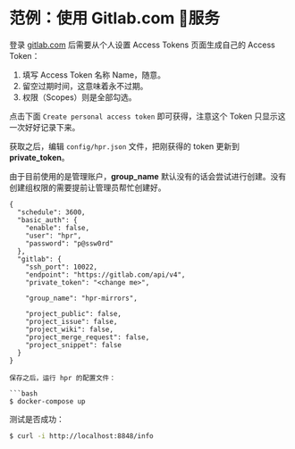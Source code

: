 # 范例：使用 Gitlab.com 服务

登录 [gitlab.com](gitlab.com) 后需要从个人设置 Access Tokens 页面生成自己的 Access Token：

1. 填写 Access Token 名称 Name，随意。
2. 留空过期时间，这意味着永不过期。
3. 权限（Scopes）则是全部勾选。

点击下面 `Create personal access token` 即可获得，注意这个 Token 只显示这一次好好记录下来。

获取之后，编辑 `config/hpr.json` 文件，把刚获得的 token 更新到 **private_token**。

由于目前使用的是管理账户，**group_name** 默认没有的话会尝试进行创建。没有创建组权限的需要提前让管理员帮忙创建好。

```
{
  "schedule": 3600,
  "basic_auth": {
    "enable": false,
    "user": "hpr",
    "password": "p@ssw0rd"
  },
  "gitlab": {
    "ssh_port": 10022,
    "endpoint": "https://gitlab.com/api/v4",
    "private_token": "<change me>",

    "group_name": "hpr-mirrors",

    "project_public": false,
    "project_issue": false,
    "project_wiki": false,
    "project_merge_request": false,
    "project_snippet": false
  }
}

保存之后，运行 hpr 的配置文件：

```bash
$ docker-compose up
```

测试是否成功：


```bash
$ curl -i http://localhost:8848/info
```

